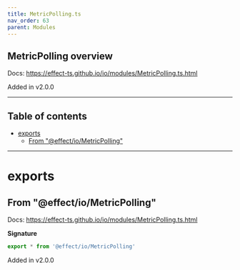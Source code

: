 ```yaml
---
title: MetricPolling.ts
nav_order: 63
parent: Modules
---
```


## MetricPolling overview

Docs: https://effect-ts.github.io/io/modules/MetricPolling.ts.html

Added in v2.0.0

---

<h2 class="text-delta">Table of contents</h2>

- [exports](#exports)
  - [From "@effect/io/MetricPolling"](#from-effectiometricpolling)

---

# exports

## From "@effect/io/MetricPolling"

Docs: https://effect-ts.github.io/io/modules/MetricPolling.ts.html

**Signature**

```ts
export * from '@effect/io/MetricPolling'
```

Added in v2.0.0
